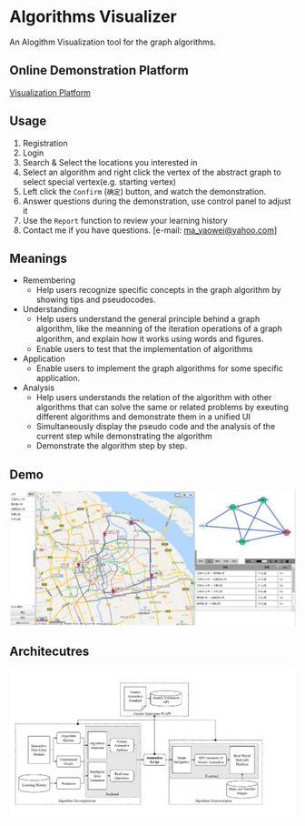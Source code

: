 Algorithms Visualizer
====
An Alogithm Visualization tool for the graph algorithms.

Online Demonstration Platform
----
[Visualization Platform](http://39.108.177.106/)

Usage
-----
1. Registration
2. Login
3. Search & Select the locations you interested in
4. Select an algorithm and right click the vertex of the abstract graph to select special vertex(e.g. starting vertex)
5. Left click the `Confirm` (`确定`) button, and watch the demonstration.
6. Answer questions during the demonstration, use control panel to adjust it
7. Use the `Report` function to review your learning history
8. Contact me if you have questions. [e-mail: ma_yaowei@yahoo.com]


Meanings
----
* Remembering 
  * Help users recognize specific concepts in the graph algorithm by showing tips and pseudocodes.
* Understanding
  * Help users understand the general principle behind a graph algorithm, like the meanning of the iteration operations of a graph algorithm, and explain how it works using words and ﬁgures. 
  * Enable users to test that the implementation of algorithms
* Application
  * Enable users to implement the graph algorithms for some specific application.
* Analysis
  * Help users understands the relation of the algorithm with other algorithms that can solve the same or related problems by exeuting different algorithms and demonstrate them in a unified UI
  * Simultaneously display the pseudo code and the analysis of the current step while demonstrating the algorithm
  * Demonstrate the algorithm step by step.

Demo
-----
![](https://github.com/YW-Ma/Algorithms-Visualizer/blob/master/Images/sample2.jpg)

Architecutres
-----
![](https://github.com/YW-Ma/Algorithms-Visualizer/blob/master/Images/architecture.jpg)

